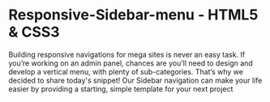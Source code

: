 # Responsive-Sidebar-menu - HTML5 & CSS3

Building responsive navigations for mega sites is never an easy task. If you’re working on an admin panel, chances are you’ll need to design and develop a vertical menu, with plenty of sub-categories. That’s why we decided to share today's snippet! Our Sidebar navigation can make your life easier by providing a starting, simple template for your next project
